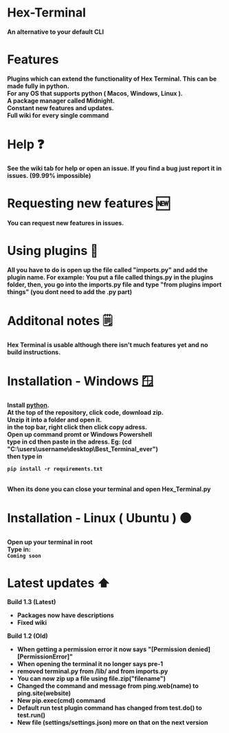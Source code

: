
# Hex-Terminal 
<strong>
An alternative to your default CLI


# Features

Plugins which can extend the functionality of Hex Terminal. This can be made fully in python. </br>
For any OS that supports python ( Macos, Windows, Linux ).</br>
A package manager called Midnight.</br>
Constant new features and updates. </br>
Full wiki for every single command </br>

# Help ❓
See the wiki tab for help or open an issue.
If you find a bug just report it in issues. (99.99% impossible)

       
        
        
 # Requesting new features 🆕
 
 You can request new features in issues.
 
 # Using plugins 🔌
 All you have to do is open up the file called "imports.py" and add the plugin name. For example: You put a file called things.py in the plugins folder, then, you go into the imports.py file and type "from plugins import things" (you dont need to add the .py part)
 
        
# Additonal notes 🗒️
Hex Terminal is usable although there isn't much features yet and no build instructions.
        
        
        
        


# Installation - Windows 🪟


Install [python](https://www.python.org/ftp/python/3.11.0/python-3.11.0-amd64.exe). </br>
At the top of the repository, click code, download zip. </br>
Unzip it into a folder and open it. </br>
in the top bar, right click then click copy adress. </br>
Open up command promt or Windows Powershell </br>
type in cd then paste in the adress. Eg: (cd "C:\users\username\desktop\Best_Terminal_ever") </br>
then type in 

```pip install -r requirements.txt``` 

</br>
When its done you can close your terminal and open Hex_Terminal.py

# Installation - Linux ( Ubuntu ) 🟠

Open up your terminal in root </br>
Type in: </br>
`Coming soon`

# Latest updates ⬆️
Build 1.3 (Latest)
- Packages now have descriptions
- Fixed wiki

Build 1.2 (Old)
- When getting a permission error it now says "[Permission denied] [PermissionError]"
- When opening the terminal it no longer says pre-1
- removed terminal.py from /lib/ and from imports.py
- You can now zip up a file using file.zip("filename")
- Changed the command and message from ping.web(name) to ping.site(website)
- New pip.exec(cmd) command
- Default run test plugin command has changed from test.do() to test.run()
- New file (settings/settings.json) more on that on the next version
</strong>


